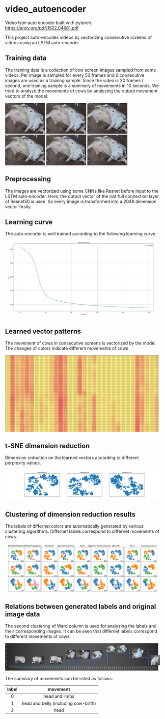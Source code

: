 # video_autoencoder
Video lstm auto encoder built with pytorch. https://arxiv.org/pdf/1502.04681.pdf

This project auto-encodes videos by vectorizing consecutive screens of videos using an LSTM auto-encoder.

## Training data
The training data is a collection of cow screen images sampled from some videos. Per image is sampled for every 50 frames and 6 consecutive images are used as a training sample. Since the video is 30 frames / second, one training sample is a summary of movements in 10 seconds. We tried to analyze the movements of cows by analyzing the output movement vectors of the model.
<p>
  <img src="https://github.com/shuuchen/video_autoencoder/blob/master/pregnant/all/pregnant/100.jpg" height="100" width="130" />
  <img src="https://github.com/shuuchen/video_autoencoder/blob/master/pregnant/all/pregnant/101.jpg" height="100" width="130" />
  <img src="https://github.com/shuuchen/video_autoencoder/blob/master/pregnant/all/pregnant/102.jpg" height="100" width="130" />
  <img src="https://github.com/shuuchen/video_autoencoder/blob/master/pregnant/all/pregnant/103.jpg" height="100" width="130" />
  <img src="https://github.com/shuuchen/video_autoencoder/blob/master/pregnant/all/pregnant/104.jpg" height="100" width="130" />
  <img src="https://github.com/shuuchen/video_autoencoder/blob/master/pregnant/all/pregnant/105.jpg" height="100" width="130" />
</p>

## Preprocessing
The images are vectorized using some CNNs like Resnet before input to the LSTM auto-encoder. Here, the output vector of the last full connection layer of Resnet50 is used. So every image is transformed into a 2048 dimension vector firstly.

## Learning curve
The auto-encoder is well trained according to the following learning curve.
<p>
  <img src="https://github.com/shuuchen/video_autoencoder/blob/master/train_loss.png" height="250" width="500" />
</p>

## Learned vector patterns
The movement of cows in consecutive screens is vectorized by the model. The changes of colors indicate different movements of cows.
<p>
  <img src="https://github.com/shuuchen/video_autoencoder/blob/master/learned_patterns.png" height="250" width="500"/>
</p>

## t-SNE dimension reduction
Dimension reduction on the learned vectors according to different perplexity values.
<p>
  <img src="https://github.com/shuuchen/video_autoencoder/blob/master/t-SNE.png" />
</p>

## Clustering of dimension reduction results
The labels of differnet colors are automatically generated by various clustering algorithms. Differnet labels correspond to differnet movements of cows.
<p>
  <img src="https://github.com/shuuchen/video_autoencoder/blob/master/cluster.png" />
</p>

## Relations between generated labels and original image data
The second clustering of Ward column is used for analyzing the labels and their corresponding images. It can be seen that differnet labels correspond to different movements of cows. 
<p>
  <img src="https://github.com/shuuchen/video_autoencoder/blob/master/original_data.png" />
</p>

The summary of movements can be listed as follows:

| label | movement |
| :---: | :---: |
| 0 | head and limbs |
| 1 | head and belly (including cow-birth) |
| 2 | head |
